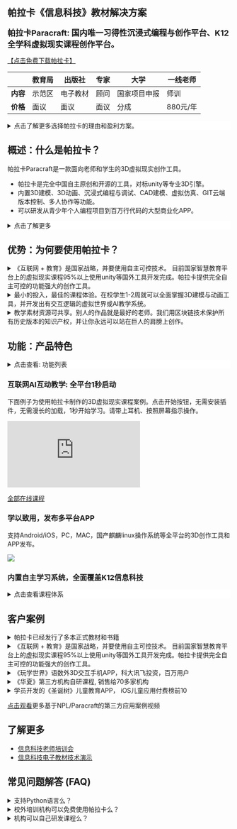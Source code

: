 ## 帕拉卡《信息科技》教材解决方案

<div style="font-size:large;font-weight:bold">
帕拉卡Paracraft: 国内唯一习得性沉浸式编程与创作平台、K12全学科虚拟现实课程创作平台。
  
</div>

[【点击免费下载帕拉卡】](https://paracraft.cn)

|  | 教育局 | 出版社 | 专家 | 大学 | 一线老师 |
|---|---|---|---|---|---|
| **内容** | 示范区 | 电子教材 | 顾问 | 国家项目申报 | 师训 |
| **价格** | 面议 | 面议| 面议 | 分成 | 880元/年 |


<details style="background-color:white">
  <summary>点击了解更多选择帕拉卡的理由和盈利方案。</summary><p>
 
- 帕拉卡3D创作平台获得了众多国家教育专家的推荐，并深度参与了全国中小学智慧教育云平台建设。
- 帕拉卡为全国中小学提供免费的普惠课程，并在上学时段开放部分会员功能。 请老师联系当地商务。
- 帕拉卡在多个省份参与编写省级中小学信息科技教材。并为有条件的学校提供基于教材的低成本、可持续的信息科技实验室解决方案。可与当地教育局合作建立人工智能或信息科技示范区。
- 帕拉卡可以全面提升中小学老师的信息科技素养，将信息科技带入语文、英语、数学等学科课堂。老师和学生可以共同制作基于3D动画和虚拟现实的交互式课程，真正实现信息科技的跨学科应用。师训服务请联系商务。
- 课程研发与联运合作：我们支持授权开发、委托我们开发和联合开发课程。可与出版社、大学、教育局等有关部门合作研发教材，请联系商务。


</p></details>

## 概述：什么是帕拉卡？
帕拉卡Paracraft是一款面向老师和学生的3D虚拟现实创作工具。
- 帕拉卡是完全中国自主原创和开源的工具，对标unity等专业3D引擎。
- 内置3D建模、3D动画、沉浸式编程与调试、CAD建模、虚拟仿真、GIT云端版本控制、多人协作等功能。
- 可以研发从青少年个人编程项目到百万行代码的大型商业化APP。

<details style="background-color:white">
  <summary>点击了解更多</summary>
  
![](https://api.keepwork.com/ts-storage/siteFiles/22940/raw#1663759622462image.png)

  帕拉卡paracraft集探索、学习、创造于一身，为老师和学生提供了统一的虚拟现实课程的集成开发工具，极大的降低了学习成本，让人人可以创造出属于自己的3D世界。通过3D动画，虚拟现实，元宇宙等技术可以让互联网中的教育更加智慧。我们的工具适合研发面向幼儿园、小学、中学、职业教育、高等教育的**全学科**的虚拟现实课程。除了工具授权，我们还提供师资培训、课程外包开发等服务。

  [点击看视频](https://keepwork.com/official/tips/sx1/tool_ai_lesson_intro)：Paracraft工具+AI课程介绍（3分钟）
  
</details>


## 优势：为何要使用帕拉卡？

<details>
  <summary>《互联网 + 教育》是国家战略，并要使用自主可控技术。 目前国家智慧教育平台上的虚拟现实课程95%以上使用unity等国外工具开发完成。帕拉卡提供完全自主可控的功能强大的创作工具。</summary>

《互联网+教育》是对传统教育的重大升级。 中国教育部建立了智慧教育平台 https://www.smartedu.cn/ 将教育资源通过互联网分享出来。 其中大部分内容还是传统的PPT+视频的模式。 其中针对高等教育，中国建立了国家虚拟仿真教学课程共享平台 https://www.ilab-x.com/ 。

但是由于每个开发者用的工具不同，目前的虚拟仿真课程体验不一致，启动缓慢，交互不友好；大部分内容用户只能学，不能做，无法学以致用；并且只有高等教育和职业教育的部分内容，中小学内容完全缺失。

![](https://api.keepwork.com/ts-storage/siteFiles/22939/raw#1663756203105image.png)
  

上图为国家智慧教育平台中的虚拟现实课程。**老师使用的开发工具超过95%为unity等国外的商业化工具**。
  
</details>

<details>
  <summary>最小的投入，最佳的课程体验。在校学生1-2周就可以全面掌握3D建模与动画工具，并开发出有交互逻辑的虚拟世界或AI教学系统。</summary>
  
  帕拉卡提供完善的自主学习路径，全程AI人工智能老师陪同，手把手，通过项目式学习，掌握3D建模，动画与编程3大基本创作技能。无论成人还是小学生都可以快速随心所欲的创作作品。 AI宏示教系统可以自动将老师的鼠标和键盘操作变成AI手把手教学课程，并支持自动虚拟角色配音。
  
</details>

<details>
  <summary>教学素材资源可共享。别人的作品就是最好的老师。我们用区块链技术保护所有历史版本的知识产权，并让你永远可以站在巨人的肩膀上创作。</summary>
  
  你在世界中看到的一切模型、动画、代码都可以再次修改和编辑。多多探索别人的作品是最好的学习方式。我们使用GIT做云端的版本控制，你作品的全部更改历史都已经被自动的用区块链技术保护起来， 真正做到教育资源的最大化共享和最佳保护。
  
</details>

## 功能：产品特色



<details style="background-color:white">
  <summary>点击查看: 功能列表</summary>
  
  ![](https://api.keepwork.com/ts-storage/siteFiles/22957/raw#1663897284922image.png)
  
  [点击查看](https://keepwork.com/official/docs/references/features/index) 全部底层功能介绍
  
</details>


### 互联网AI互动教学: 全平台1秒启动

下面例子为使用帕拉卡制作的3D虚拟现实课程案例。点击开始按钮，无需安装插件，无需漫长的加载，1秒开始学习。请带上耳机、按照屏幕指示操作。 

<div class="aspect-ratio">
  <iframe src="https://macros.keepwork.com/?projectId=155461&capture=1.1"   frameborder="0" allowfullscreen="true"></iframe>
</div>

[全部在线课程](/official/open/lessons/index)

### 学以致用，发布多平台APP

支持Android/iOS，PC，MAC，国产麒麟linux操作系统等全平台的3D创作工具和APP发布。

![](https://api.keepwork.com/ts-storage/siteFiles/22956/raw#1663847906186image.png)


### 内置自主学习系统，全面覆盖K12信息科技

<details style="background-color:white">
  <summary>点击查看课程体系</summary>
  
  ![](https://api.keepwork.com/ts-storage/siteFiles/21857/raw#1656567320013image.png)

  [点击查看](https://keepwork.com/official/docs/teach/lessons/overview) 完整课程体系说明
  
</details>




## 客户案例

 
<details>
  <summary>帕拉卡已经发行了多本正式教材和书籍  </summary>

![](https://api.keepwork.com/ts-storage/siteFiles/22990/raw#1664172366926image.png)
  
  [点击查看详情和购买页面](https://keepwork.com/official/docs/references/books)

  
</details>

<details>
  <summary>《互联网 + 教育》是国家战略，并要使用自主可控技术。 目前国家智慧教育平台上的虚拟现实课程95%以上使用unity等国外工具开发完成。帕拉卡提供完全自主可控的功能强大的创作工具。</summary>

《互联网+教育》是对传统教育的重大升级。 中国教育部建立了智慧教育平台 https://www.smartedu.cn/ 将教育资源通过互联网分享出来。 其中大部分内容还是传统的PPT+视频的模式。 其中针对高等教育，中国建立了国家虚拟仿真教学课程共享平台 https://www.ilab-x.com/ 。

但是由于每个开发者用的工具不同，目前的虚拟仿真课程体验不一致，启动缓慢，交互不友好；大部分内容用户只能学，不能做，无法学以致用；并且只有高等教育和职业教育的部分内容，中小学内容完全缺失。

![](https://api.keepwork.com/ts-storage/siteFiles/22939/raw#1663756203105image.png)
  

上图为国家智慧教育平台中的虚拟现实课程。**老师使用的开发工具超过95%为unity等国外的商业化工具**。
  
</details>

<details>
  <summary>《玩学世界》语数外3D交互手机APP，科大讯飞投资，百万用户 </summary>
  
《玩学世界》是合作伙伴（科大讯飞投资）基于帕拉卡开发的手机APP。
- K12全学段学科教育，打造沉浸式学习
- 获客成本0.1元、月留存30%、上线3个月60万月活
- 30万用户创造的3D家园

  
  ![](https://api.keepwork.com/ts-storage/siteFiles/22959/raw#1663901417700image.png)

  [点击查看官网](https://www.wanxueshijie.com/)
  
</details>

<details>
  <summary> 《华夏》第三方机构自研课程, 销售给70多家机构</summary>
  
石家庄WE创编程教育， 基于帕拉卡开发动画创作、国学3D动画编程课
- 课程销售给70多家机构，获利200多万
  
 [点击看课程宣传片](https://keepwork.com/official/tips/videos/s22)
  
</details>

<details>
    <summary> 学员开发的《圣诞树》儿童教育APP， iOS儿童应用付费榜前10</summary>
 
学习和使用3-5年帕拉卡的学员，可以制作商业APP，并实现盈利。
  
 ![](https://api.keepwork.com/ts-storage/siteFiles/22966/raw#1663906263651image.png)  
  
 [点击下载](https://keepwork.com/official/paralife/app/christmas_preview)
  
</details>

[点击观看](https://keepwork.com/official/tips/s1/1_100)更多基于NPL/Paracraft的第三方应用案例视频

## 了解更多

- [信息科技老师培训会](https://keepwork.com/official/open/lessons/intro/teacher_meeting)
- [信息科技电子教材技术演示](https://keepwork.com/official/open/showcase/digitalbook)

## 常见问题解答 (FAQ)

<details>
  <summary>支持Python语言么？</summary>
  
  支持。我们通过将Python语法动态编译成NPL语言的方式在Paracraft中支持Python语言编程。 帕拉卡paracraft本身使用我们自主原创的NPL语言编写， 有100多万行开源的NPL代码， 同时用户也可以使用NPL语言开发基于paracraft的应用程序。NPL语言是我们首选的编程语言，并支持图形化编程。 
  
</details>
<details>
  <summary>校外培训机构可以免费使用帕拉卡么？</summary>
  
  99%的正规校外培训机构都会选择购买帕拉卡的官方机构授权，并支付一定的学员账号使用费。帕拉卡提供机构师资培训、AI双师的项目式课程内容等服务。免费版帕拉卡很难开展非自主学习的线下或线上教学。机构需要支付少许学员账号费来激活教学相关的常用功能。机构学员价格低于个人VIP会员，请联系当地商务人员。
  
</details>
<details>
  <summary>机构可以自己研发课程么？</summary>
  
  机构使用paracraft独立研发的课程，知识产权属于开发者。机构可以选择与帕拉卡官方合作，一起商业化课程。一般情况下，合作机构在内部使用自研课程不产生费用。如果机构独自商业化课程（例如卖给其他机构），需按照商用授权的方式向帕拉卡支付费用，100万营收以内免费，详见APP商用授权协议。
  
</details>


